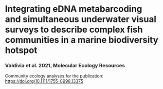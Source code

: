 # **Integrating eDNA metabarcoding and simultaneous underwater visual surveys to describe complex fish communities in a marine biodiversity hotspot**

### Valdivia et al. 2021, Molecular Ecology Resources

Community ecology analyses for the publication:  https://doi.org/10.1111/1755-0998.13375
